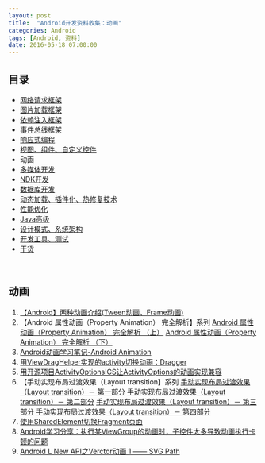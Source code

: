 ```yaml
---
layout: post
title:  "Android开发资料收集：动画"
categories: Android
tags: [Android, 资料]
date: 2016-05-18 07:00:00
---
```

## 目录

* <a href="{% post_url 2016-05-18-Android_Resources_Network_Framework %}">网络请求框架</a>
* <a href="{% post_url 2016-05-18-Android_Resources_Image_Loader_Framework %}">图片加载框架</a>
* <a href="{% post_url 2016-05-18-Android_Resources_DI_Framework %}">依赖注入框架</a>
* <a href="{% post_url 2016-05-18-Android_Resources_Eventbus_Framework %}">事件总线框架</a>
* <a href="{% post_url 2016-05-18-Android_Resources_ReactiveX %}">响应式编程</a>
* <a href="{% post_url 2016-05-18-Android_Resources_Views %}">视图、组件、自定义控件</a>
* 动画
* <a href="{% post_url 2016-05-18-Android_Resources_Media %}">多媒体开发</a>
* <a href="{% post_url 2016-05-18-Android_Resources_NDK %}">NDK开发</a>
* <a href="{% post_url 2016-05-18-Android_Resources_Database %}">数据库开发</a>
* <a href="{% post_url 2016-05-18-Android_Resources_Dynamic %}">动态加载、插件化、热修复技术</a>
* <a href="{% post_url 2016-05-18-Android_Resources_Optimize_Capacity %}">性能优化</a>
* <a href="{% post_url 2016-05-18-Android_Resources_Java %}">Java高级</a>
* <a href="{% post_url 2016-05-18-Android_Resources_Design_Pattern %}">设计模式、系统架构</a>
* <a href="{% post_url 2016-05-18-Android_Resources_Tools_Tests %}">开发工具、测试</a>
* <a href="{% post_url 2016-05-18-Android_Resources_Foods %}">干货</a>

<br />

## 动画

1. [【Android】两种动画介绍(Tween动画、Frame动画)](http://www.cnblogs.com/tianshuai11/archive/2012/04/20/2477167.html)
2. 【Android 属性动画（Property Animation） 完全解析】系列
    [Android 属性动画（Property Animation） 完全解析 （上）](http://blog.csdn.net/lmj623565791/article/details/38067475)
    [Android 属性动画（Property Animation） 完全解析 （下）](http://blog.csdn.net/lmj623565791/article/details/38092093)
3. [Android动画学习笔记-Android Animation](http://www.cnblogs.com/angeldevil/archive/2011/12/02/2271096.html)
4. [用ViewDragHelper实现的activity切换动画：Dragger](http://www.open-open.com/lib/view/open1427960994100.html)
5. [用开源项目ActivityOptionsICS让ActivityOptions的动画实现兼容](http://www.cnblogs.com/tianzhijiexian/p/4128045.html)
6. 【手动实现布局过渡效果（Layout transition】系列
    [手动实现布局过渡效果（Layout transition）－ 第一部分](http://www.jcodecraeer.com/a/anzhuokaifa/androidkaifa/2015/0625/3108.html)
    [手动实现布局过渡效果（Layout transition）－ 第二部分](http://www.jcodecraeer.com/a/anzhuokaifa/androidkaifa/2015/0625/3111.html)
    [手动实现布局过渡效果（Layout transition）－ 第三部分](http://www.jcodecraeer.com/a/anzhuokaifa/androidkaifa/2015/0629/3117.html)
    [手动实现布局过渡效果（Layout transition）－ 第四部分](http://www.jcodecraeer.com/a/anzhuokaifa/androidkaifa/2015/0629/3118.html)
7. [使用SharedElement切换Fragment页面](http://www.jianshu.com/p/e9f63ead8bf5)
8. [Android学习分享：执行某ViewGroup的动画时，子控件太多导致动画执行卡顿的问题](http://www.cnblogs.com/emmet7life/p/4185182.html)
9. [Android L New API之Verctor动画 1 —— SVG Path](http://blog.csdn.net/eclipsexys/article/details/40431047)
